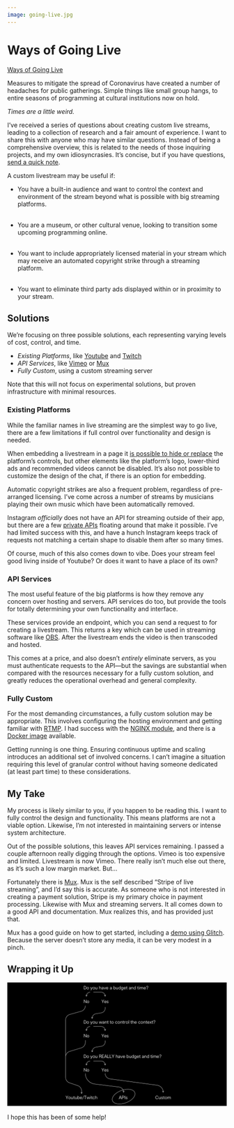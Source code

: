 ```yaml
---
image: going-live.jpg
---
```


# Ways of Going Live

[Ways of Going Live](http://jondashkyle.s3.amazonaws.com/2020-04/ways-of-going-live.mp4)

Measures to mitigate the spread of Coronavirus have created a number of headaches for public gatherings. Simple things like small group hangs, to entire seasons of programming at cultural institutions now on hold.

*Times are a little weird.*

I’ve received a series of questions about creating custom live streams, leading to a collection of research and a fair amount of experience. I want to share this with anyone who may have similar questions. Instead of being a comprehensive overview, this is related to the needs of those inquiring projects, and my own idiosyncrasies. It’s concise, but if you have questions, [send a quick note](mailto:contact@jon-kyle.com).

<!-- more -->

A custom livestream may be useful if:

- You have a built-in audience and want to control the context and environment of the stream beyond what is possible with big streaming platforms.<br><br>

- You are a museum, or other cultural venue, looking to transition some upcoming programming online.<br><br>

- You want to include appropriately licensed material in your stream which may receive an automated copyright strike through a streaming platform.<br><br>

- You want to eliminate third party ads displayed within or in proximity to your stream.

## Solutions

We’re focusing on three possible solutions, each representing varying levels of cost, control, and time.

- *Existing Platforms*, like [Youtube](https://youtube.com) and [Twitch](https://twitch.com)
- *API Services*, like [Vimeo](https://vimeo.com) or [Mux](https://mux.com)
- *Fully Custom*, using a custom streaming server

Note that this will not focus on experimental solutions, but proven infrastructure with minimal resources.

### Existing Platforms

While the familiar names in live streaming are the simplest way to go live, there are a few limitations if full control over functionality and design is needed.

When embedding a livestream in a page it [is possible to hide or replace](https://videojs.com) the platform’s controls, but other elements like the platform’s logo, lower-third ads and recommended videos cannot be disabled. It’s also not possible to customize the design of the chat, if there is an option for embedding.

Automatic copyright strikes are also a frequent problem, regardless of pre-arranged licensing. I’ve come across a number of streams by musicians playing their own music which have been automatically removed.

Instagram *officially* does not have an API for streaming outside of their app, but there are a few [private APIs](https://github.com/dilame/instagram-private-api) floating around that make it possible. I’ve had limited success with this, and have a hunch Instagram keeps track of requests not matching a certain shape to disable them after so many times.

Of course, much of this also comes down to vibe. Does your stream feel good living inside of Youtube? Or does it want to have a place of its own?

### API Services

The most useful feature of the big platforms is how they remove any concern over hosting and servers. API services do too, but provide the tools for totally determining your own functionality and interface.

These services provide an endpoint, which you can send a request to for creating a livestream. This returns a key which can be used in streaming software like [OBS](https://obsproject.com). After the livestream ends the video is then transcoded and hosted.

This comes at a price, and also doesn’t *entirely* eliminate servers, as you must authenticate requests to the API—but the savings are substantial when compared with the resources necessary for a fully custom solution, and greatly reduces the operational overhead and general complexity.

### Fully Custom

For the most demanding circumstances, a fully custom solution may be appropriate. This involves configuring the hosting environment and getting familiar with [RTMP](https://en.wikipedia.org/wiki/Real-Time_Messaging_Protocol). I had success with the [NGINX module](https://github.com/arut/nginx-rtmp-module), and there is a [Docker image](https://hub.docker.com/r/tiangolo/nginx-rtmp/) available.

Getting running is one thing. Ensuring continuous uptime and scaling introduces an additional set of involved concerns. I can’t imagine a situation requiring this level of granular control without having someone dedicated (at least part time) to these considerations.

## My Take

My process is likely similar to you, if you happen to be reading this. I want to fully control the design and functionality. This means platforms are not a viable option. Likewise, I’m not interested in maintaining servers or intense system architecture.

Out of the possible solutions, this leaves API services remaining. I passed a couple afternoon really digging through the options. Vimeo is too expensive and limited. Livestream is now Vimeo. There really isn’t much else out there, as it’s such a low margin market. But…

Fortunately there is [Mux](https://mux.com). Mux is the self described “Stripe of live streaming”, and I’d say this is accurate. As someone who is not interested in creating a payment solution, Stripe is my primary choice in payment processing. Likewise with Mux and streaming servers. It all comes down to a good API and documentation. Mux realizes this, and has provided just that.

Mux has a good guide on how to get started, including a [demo using Glitch](https://mux.com/articles/how-to-build-your-own-live-streaming-app-with-mux-video/). Because the server doesn’t store any media, it can be very modest in a pinch.

## Wrapping it Up

![r:56.25](recap.jpg)

I hope this has been of some help! 